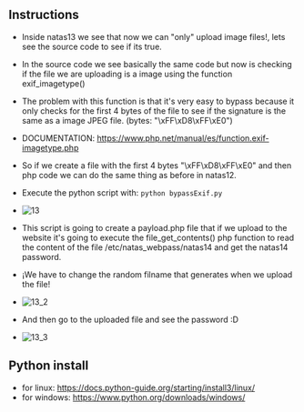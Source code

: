 ## Instructions

- Inside natas13 we see that now we can "only" upload image files!, lets see the source code to see if its true.
- In the source code we see basically the same code but now is checking if the file we are uploading is a image using the function exif_imagetype()
- The problem with this function is that it's very easy to bypass because it only checks for the first 4 bytes of the file to see if the signature is the same as a image JPEG file. (bytes: "\xFF\xD8\xFF\xE0")
- DOCUMENTATION: https://www.php.net/manual/es/function.exif-imagetype.php

- So if we create a file with the first 4 bytes "\xFF\xD8\xFF\xE0" and then php code we can do the same thing as before in natas12.
- Execute the python script with: `python bypassExif.py`
- ![13](https://github.com/user-attachments/assets/b2b06e57-3d2c-49d5-af70-dee80a0591f1)

- This script is going to create a payload.php file that if we upload to the website it's going to execute the file_get_contents() php function to read the content of the file /etc/natas_webpass/natas14 and get the natas14 password.
- ¡We have to change the random filname that generates when we upload the file!
- ![13_2](https://github.com/user-attachments/assets/7c631175-e308-40ca-8956-3d2cea02cf9b)

- And then go to the uploaded file and see the password :D
- ![13_3](https://github.com/user-attachments/assets/3f8f17b8-b4c5-4d7e-91b7-e82ea65f977f)


## Python install

- for linux: https://docs.python-guide.org/starting/install3/linux/
- for windows: https://www.python.org/downloads/windows/

